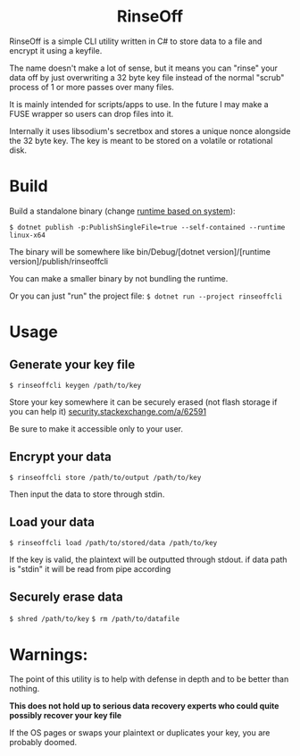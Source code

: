 <h1 align="center">RinseOff</h1>

RinseOff is a simple CLI utility written in C# to store data to a file and encrypt it using a keyfile.

The name doesn't make a lot of sense, but it means you can "rinse" your data off by just overwriting a 32 byte key file instead of the normal "scrub" process of 1 or more passes over many files.

It is mainly intended for scripts/apps to use. In the future I may make a FUSE wrapper so users can drop files into it.

Internally it uses libsodium's secretbox and stores a unique nonce alongside the 32 byte key. The key is meant to be stored on a volatile or rotational disk.

# Build

Build a standalone binary (change [runtime based on system](https://docs.microsoft.com/en-us/dotnet/core/rid-catalog)):

`$ dotnet publish -p:PublishSingleFile=true --self-contained --runtime linux-x64`

The binary will be somewhere like bin/Debug/[dotnet version]/[runtime version]/publish/rinseoffcli

You can make a smaller binary by not bundling the runtime.

Or you can just "run" the project file: `$ dotnet run --project rinseoffcli`

# Usage

## Generate your key file

`$ rinseoffcli keygen /path/to/key`

Store your key somewhere it can be securely erased (not flash storage if you can help it) [security.stackexchange.com/a/62591](https://security.stackexchange.com/a/62591)

Be sure to make it accessible only to your user.

## Encrypt your data

`$ rinseoffcli store /path/to/output /path/to/key`

Then input the data to store through stdin.

## Load your data

`$ rinseoffcli load /path/to/stored/data /path/to/key`

If the key is valid, the plaintext will be outputted through stdout.
if data path is "stdin" it will be read from pipe according

## Securely erase data

`$ shred /path/to/key`
`$ rm /path/to/datafile`


# Warnings:

The point of this utility is to help with defense in depth and to be better than nothing.

**This does not hold up to serious data recovery experts who could quite possibly recover your key file**

If the OS pages or swaps your plaintext or duplicates your key, you are probably doomed.

